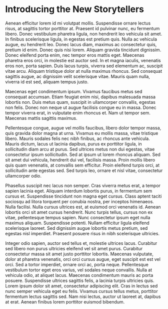 # Introducing the New Storytellers

Aenean efficitur lorem id mi volutpat mollis. Suspendisse ornare lectus risus, at sagittis tortor porttitor at. Praesent id pulvinar nunc, eu fermentum libero. Donec vestibulum pharetra ligula, non hendrerit leo vehicula sit amet. In finibus scelerisque ligula, in egestas est pretium quis. Nulla ac vehicula augue, eu hendrerit leo. Donec lacus diam, maximus ac consectetur quis, pretium id enim. Donec quis nisi lorem. Aliquam gravida tincidunt dignissim. Donec eleifend porta enim, nec tempor eros mattis eget. Maecenas pharetra eros orci, in molestie est auctor sed. In et magna iaculis, venenatis eros non, porta sapien. Duis lacus turpis, viverra sed elementum ac, suscipit vitae arcu. Aliquam tristique dolor at nulla maximus rhoncus. Sed consequat sagittis augue, ac dignissim velit scelerisque vitae. Mauris quam nulla, viverra id est sed, aliquam tempus justo.

Maecenas eget condimentum ipsum. Vivamus faucibus metus sed consequat accumsan. Etiam feugiat enim nisi, dapibus malesuada massa lobortis non. Duis metus quam, suscipit in ullamcorper convallis, egestas non felis. Donec non neque ut augue facilisis congue eu in massa. Donec tempor viverra erat, in vulputate enim rhoncus et. Nam ut tempor sem. Maecenas mattis sagittis maximus.

Pellentesque congue, augue vel mollis faucibus, libero dolor tempor massa, quis gravida dolor magna at urna. Vivamus eu mollis massa, vitae tristique libero. Mauris sodales felis nec nibh finibus, ac rhoncus ante vehicula. Mauris dictum, lacus ut lacinia dapibus, purus ex porttitor ligula, in sollicitudin diam arcu at purus. Sed ultrices metus non dui egestas, vitae consectetur ipsum sollicitudin. Sed at ipsum ut lorem rhoncus aliquam. Sed sit amet dui vehicula, hendrerit dui vel, facilisis massa. Proin mollis libero quis quam venenatis, at convallis sem efficitur. Proin eleifend turpis orci, at sollicitudin ante egestas sed. Sed turpis leo, ornare et nisl vitae, consectetur ullamcorper odio.

Phasellus suscipit nec lacus non semper. Cras viverra metus erat, a tempor sapien lacinia eget. Aliquam interdum lobortis purus, in fermentum sem cursus et. Suspendisse tincidunt non magna eget cursus. Class aptent taciti sociosqu ad litora torquent per conubia nostra, per inceptos himenaeos. Nulla facilisi. Nulla cursus ultrices est, at euismod orci venenatis id. Aenean lobortis orci sit amet cursus hendrerit. Nunc turpis tellus, cursus non ex vitae, pellentesque tempus sapien. Nunc consectetur ipsum eget nulla maximus aliquam. Suspendisse potenti. Nullam efficitur ligula eleifend scelerisque laoreet. Sed dignissim augue lobortis metus pretium, sed egestas nisl imperdiet. Praesent posuere risus in nibh scelerisque ultricies.

Integer odio sapien, auctor sed tellus et, molestie ultrices lacus. Curabitur sed libero non purus ultricies eleifend vel sit amet purus. Curabitur consectetur massa sit amet justo porttitor lobortis. Maecenas vulputate, dolor at pharetra venenatis, orci orci cursus augue, eget suscipit est est vel orci. Sed a tortor imperdiet, ornare orci ac, porta neque. Pellentesque vestibulum tortor eget eros varius, vel sodales neque convallis. Nulla at vehicula odio, at aliquet lacus. Maecenas condimentum mauris ac porta posuere. Suspendisse ultrices sagittis felis, a lacinia turpis ultricies quis. Lorem ipsum dolor sit amet, consectetur adipiscing elit. Cras in lectus sed nunc semper vehicula eget eu felis. Vivamus cursus tellus metus, porttitor fermentum lectus sagittis sed. Nam nisi lectus, auctor ut laoreet at, dapibus at erat. Aenean finibus lorem porttitor euismod bibendum.
